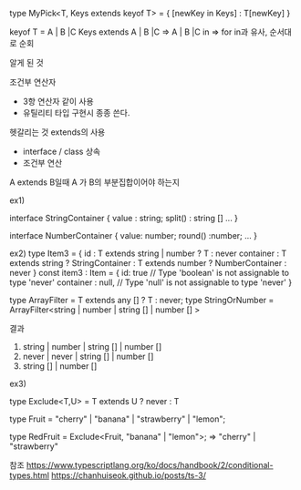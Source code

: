 type MyPick<T, Keys extends keyof T> = { [newKey in Keys] : T[newKey] }



keyof T = A | B |C 
Keys extends A | B |C   => A | B |C 
in => for in과 유사, 순서대로 순회


알게 된 것

조건부 연산자 
- 3항 연산자 같이 사용
- 유틸리티 타입 구현시 종종 쓴다.

헷갈리는 것 
extends의 사용
- interface / class 상속
- 조건부 연산

A extends B일때
A 가 B의 부분집합이어야 하는지

ex1)

interface StringContainer {
    value : string;
    split() : string []
    ...
}

interface NumberContainer {
    value: number;
    round() :number;
    ...
}

ex2)
type Item3<T> = {
 id : T extends string | number ? T : never
 container : T extends string
    ? StringContainer
    : T extends number 
    ? NumberContainer
    : never
}
const item3 : Item<boolean> = { 
  id: true // Type 'boolean' is not assignable to type 'never'
  container : null, // Type 'null' is not assignable to type 'never'
}



type ArrayFilter<T> = T extends any [] ? T : never;
type StringOrNumber = ArrayFilter<string | number | string [] | number [] >

결과
1. string | number | string [] | number []
2. never | never | string [] | number []
3. string [] | number []

ex3)

type Exclude<T,U> = T extends U ? never : T

type Fruit = "cherry" | "banana" | "strawberry" | "lemon";

type RedFruit = Exclude<Fruit, "banana" | "lemon">;  => "cherry" | "strawberry"


참조
https://www.typescriptlang.org/ko/docs/handbook/2/conditional-types.html
https://chanhuiseok.github.io/posts/ts-3/